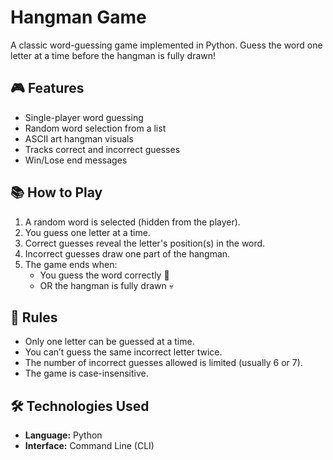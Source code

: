 # Hangman Game

A classic word-guessing game implemented in Python. Guess the word one letter at a time before the hangman is fully drawn!

## 🎮 Features

- Single-player word guessing
- Random word selection from a list
- ASCII art hangman visuals
- Tracks correct and incorrect guesses
- Win/Lose end messages

## 📚 How to Play

1. A random word is selected (hidden from the player).
2. You guess one letter at a time.
3. Correct guesses reveal the letter's position(s) in the word.
4. Incorrect guesses draw one part of the hangman.
5. The game ends when:
   - You guess the word correctly 🎉
   - OR the hangman is fully drawn 💀

## 🧠 Rules

- Only one letter can be guessed at a time.
- You can’t guess the same incorrect letter twice.
- The number of incorrect guesses allowed is limited (usually 6 or 7).
- The game is case-insensitive.

## 🛠️ Technologies Used

- **Language:** Python  
- **Interface:** Command Line (CLI)  






